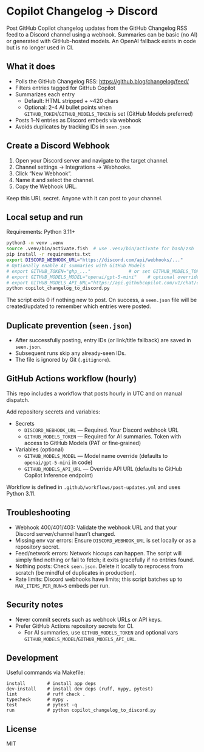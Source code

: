 # Copilot Changelog → Discord

Post GitHub Copilot changelog updates from the GitHub Changelog RSS feed to a Discord channel using a webhook. Summaries can be basic (no AI) or generated with GitHub-hosted models. An OpenAI fallback exists in code but is no longer used in CI.

## What it does

- Polls the GitHub Changelog RSS: <https://github.blog/changelog/feed/>
- Filters entries tagged for GitHub Copilot
- Summarizes each entry
  - Default: HTML stripped + ~420 chars
  - Optional: 2–4 AI bullet points when `GITHUB_TOKEN`/`GITHUB_MODELS_TOKEN` is set (GitHub Models preferred)
- Posts 1–N entries as Discord embeds via webhook
- Avoids duplicates by tracking IDs in `seen.json`

## Create a Discord Webhook

1. Open your Discord server and navigate to the target channel.
2. Channel settings → Integrations → Webhooks.
3. Click “New Webhook”.
4. Name it and select the channel.
5. Copy the Webhook URL.

Keep this URL secret. Anyone with it can post to your channel.

## Local setup and run

Requirements: Python 3.11+

```bash
python3 -m venv .venv
source .venv/bin/activate.fish  # use .venv/bin/activate for bash/zsh
pip install -r requirements.txt
export DISCORD_WEBHOOK_URL="https://discord.com/api/webhooks/..."
# Optionally enable AI summaries with GitHub Models
# export GITHUB_TOKEN="ghp_..."              # or set GITHUB_MODELS_TOKEN
# export GITHUB_MODELS_MODEL="openai/gpt-5-mini"    # optional override
# export GITHUB_MODELS_API_URL="https://api.githubcopilot.com/v1/chat/completions"  # optional override
python copilot_changelog_to_discord.py
```

The script exits 0 if nothing new to post. On success, a `seen.json` file will be created/updated to remember which entries were posted.

## Duplicate prevention (`seen.json`)

- After successfully posting, entry IDs (or link/title fallback) are saved in `seen.json`.
- Subsequent runs skip any already-seen IDs.
- The file is ignored by Git (`.gitignore`).

## GitHub Actions workflow (hourly)

This repo includes a workflow that posts hourly in UTC and on manual dispatch.

Add repository secrets and variables:

- Secrets
  - `DISCORD_WEBHOOK_URL` — Required. Your Discord webhook URL
  - `GITHUB_MODELS_TOKEN` — Required for AI summaries. Token with access to GitHub Models (PAT or fine‑grained)
- Variables (optional)
  - `GITHUB_MODELS_MODEL` — Model name override (defaults to `openai/gpt-5-mini` in code)
  - `GITHUB_MODELS_API_URL` — Override API URL (defaults to GitHub Copilot Inference endpoint)

Workflow is defined in `.github/workflows/post-updates.yml` and uses Python 3.11.

## Troubleshooting

- Webhook 400/401/403: Validate the webhook URL and that your Discord server/channel hasn’t changed.
- Missing env var errors: Ensure `DISCORD_WEBHOOK_URL` is set locally or as a repository secret.
- Feed/network errors: Network hiccups can happen. The script will simply find nothing or fail to fetch; it exits gracefully if no entries found.
- Nothing posts: Check `seen.json`. Delete it locally to reprocess from scratch (be mindful of duplicates in production).
- Rate limits: Discord webhooks have limits; this script batches up to `MAX_ITEMS_PER_RUN=5` embeds per run.

## Security notes

- Never commit secrets such as webhook URLs or API keys.
- Prefer GitHub Actions repository secrets for CI.
  - For AI summaries, use `GITHUB_MODELS_TOKEN` and optional vars `GITHUB_MODELS_MODEL`/`GITHUB_MODELS_API_URL`.

## Development

Useful commands via Makefile:

```make
install        # install app deps
dev-install    # install dev deps (ruff, mypy, pytest)
lint           # ruff check .
typecheck      # mypy .
test           # pytest -q
run            # python copilot_changelog_to_discord.py
```

## License

MIT
